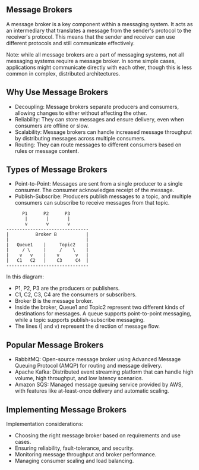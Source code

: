 ## Message Brokers

A message broker is a key component within a messaging system. It acts as an intermediary that translates a message from the sender's protocol to the receiver's protocol. This means that the sender and receiver can use different protocols and still communicate effectively.

Note: while all message brokers are a part of messaging systems, not all messaging systems require a message broker. In some simple cases, applications might communicate directly with each other, though this is less common in complex, distributed architectures.

## Why Use Message Brokers

- Decoupling: Message brokers separate producers and consumers, allowing changes to either without affecting the other.
- Reliability: They can store messages and ensure delivery, even when consumers are offline or slow.
- Scalability: Message brokers can handle increased message throughput by distributing messages across multiple consumers.
- Routing: They can route messages to different consumers based on rules or message content.

## Types of Message Brokers

- Point-to-Point: Messages are sent from a single producer to a single consumer. The consumer acknowledges receipt of the message.
- Publish-Subscribe: Producers publish messages to a topic, and multiple consumers can subscribe to receive messages from that topic.
  
```
      P1      P2      P3
       |       |       |
       v       v       v
-------------------------------
|          Broker B           |
|                             |
|   Queue1    |     Topic2    |
|     / \     |     /    \    |
|    v   v    |    v      v   |
|   C1   C2   |    C3     C4  |
-------------------------------
```

In this diagram:

- P1, P2, P3 are the producers or publishers.
- C1, C2, C3, C4 are the consumers or subscribers.
- Broker B is the message broker.
- Inside the broker, Queue1 and Topic2 represent two different kinds of destinations for messages. A queue supports point-to-point messaging, while a topic supports publish-subscribe messaging.
- The lines (| and v) represent the direction of message flow.

## Popular Message Brokers

- RabbitMQ: Open-source message broker using Advanced Message Queuing Protocol (AMQP) for routing and message delivery.
- Apache Kafka: Distributed event streaming platform that can handle high volume, high throughput, and low latency scenarios.
- Amazon SQS: Managed message queuing service provided by AWS, with features like at-least-once delivery and automatic scaling.

## Implementing Message Brokers

Implementation considerations:

- Choosing the right message broker based on requirements and use cases.
- Ensuring reliability, fault-tolerance, and security.
- Monitoring message throughput and broker performance.
- Managing consumer scaling and load balancing.
